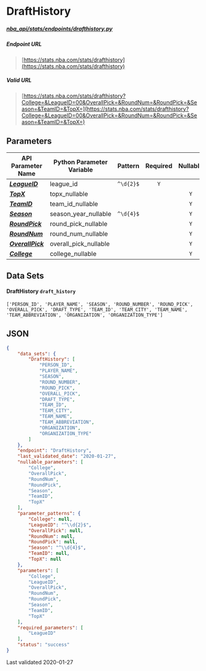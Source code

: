 # DraftHistory
##### [nba_api/stats/endpoints/drafthistory.py](https://github.com/swar/nba_api/blob/master/nba_api/stats/endpoints/drafthistory.py)

##### Endpoint URL
>[https://stats.nba.com/stats/drafthistory](https://stats.nba.com/stats/drafthistory)

##### Valid URL
>[https://stats.nba.com/stats/drafthistory?College=&LeagueID=00&OverallPick=&RoundNum=&RoundPick=&Season=&TeamID=&TopX=](https://stats.nba.com/stats/drafthistory?College=&LeagueID=00&OverallPick=&RoundNum=&RoundPick=&Season=&TeamID=&TopX=)

## Parameters
API Parameter Name | Python Parameter Variable | Pattern | Required | Nullable
------------ | ------------ | :-----------: | :---: | :---:
[_**LeagueID**_](https://github.com/swar/nba_api/blob/master/docs/nba_api/stats/library/parameters.md#LeagueID) | league_id | `^\d{2}$` | `Y` |  | 
[_**TopX**_](https://github.com/swar/nba_api/blob/master/docs/nba_api/stats/library/parameters.md#TopX) | topx_nullable |  |  | `Y` | 
[_**TeamID**_](https://github.com/swar/nba_api/blob/master/docs/nba_api/stats/library/parameters.md#TeamID) | team_id_nullable |  |  | `Y` | 
[_**Season**_](https://github.com/swar/nba_api/blob/master/docs/nba_api/stats/library/parameters.md#Season) | season_year_nullable | `^\d{4}$` |  | `Y` | 
[_**RoundPick**_](https://github.com/swar/nba_api/blob/master/docs/nba_api/stats/library/parameters.md#RoundPick) | round_pick_nullable |  |  | `Y` | 
[_**RoundNum**_](https://github.com/swar/nba_api/blob/master/docs/nba_api/stats/library/parameters.md#RoundNum) | round_num_nullable |  |  | `Y` | 
[_**OverallPick**_](https://github.com/swar/nba_api/blob/master/docs/nba_api/stats/library/parameters.md#OverallPick) | overall_pick_nullable |  |  | `Y` | 
[_**College**_](https://github.com/swar/nba_api/blob/master/docs/nba_api/stats/library/parameters.md#College) | college_nullable |  |  | `Y` | 

## Data Sets
#### DraftHistory `draft_history`
```text
['PERSON_ID', 'PLAYER_NAME', 'SEASON', 'ROUND_NUMBER', 'ROUND_PICK', 'OVERALL_PICK', 'DRAFT_TYPE', 'TEAM_ID', 'TEAM_CITY', 'TEAM_NAME', 'TEAM_ABBREVIATION', 'ORGANIZATION', 'ORGANIZATION_TYPE']
```


## JSON
```json
{
    "data_sets": {
        "DraftHistory": [
            "PERSON_ID",
            "PLAYER_NAME",
            "SEASON",
            "ROUND_NUMBER",
            "ROUND_PICK",
            "OVERALL_PICK",
            "DRAFT_TYPE",
            "TEAM_ID",
            "TEAM_CITY",
            "TEAM_NAME",
            "TEAM_ABBREVIATION",
            "ORGANIZATION",
            "ORGANIZATION_TYPE"
        ]
    },
    "endpoint": "DraftHistory",
    "last_validated_date": "2020-01-27",
    "nullable_parameters": [
        "College",
        "OverallPick",
        "RoundNum",
        "RoundPick",
        "Season",
        "TeamID",
        "TopX"
    ],
    "parameter_patterns": {
        "College": null,
        "LeagueID": "^\\d{2}$",
        "OverallPick": null,
        "RoundNum": null,
        "RoundPick": null,
        "Season": "^\\d{4}$",
        "TeamID": null,
        "TopX": null
    },
    "parameters": [
        "College",
        "LeagueID",
        "OverallPick",
        "RoundNum",
        "RoundPick",
        "Season",
        "TeamID",
        "TopX"
    ],
    "required_parameters": [
        "LeagueID"
    ],
    "status": "success"
}
```

Last validated 2020-01-27